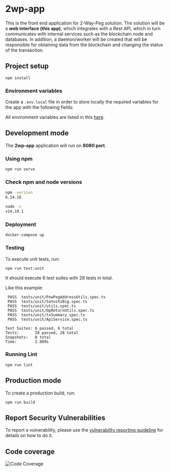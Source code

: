 # 2wp-app
This is the front end application for 2-Way-Peg solution.
The solution will be a **web interface (this app)**, which integrates with a Rest API, which in turn communicates with internal services such as the blockchain node and databases. In addition, a daemon/worker will be created that will be responsible for obtaining data from the blockchain and changing the status of the transaction.

## Project setup
```
npm install
```
### Environment variables
Create a `.env.local` file in order to store locally the required variables for the app with the following fields:

All environment variables are listed in this [here](./ENV_VARIABLES.md).

## Development mode
The **2wp-app** application will run on **8080 port**.


### Using npm
```
npm run serve
```

### Check npm and node versions
```sh
npm -version
6.14.16
```

```sh
node -v
v14.19.1
```

### Deployment
```shell
docker-compose up
```

### Testing
To execute unit tests, run:
```shel
npm run test:unit
```
It should execute 6 test suites with 28 tests in total.

Like this example:
```
 PASS  tests/unit/PowPegAddressUtils.spec.ts
 PASS  tests/unit/SatoshiBig.spec.ts
 PASS  tests/unit/utils.spec.ts
 PASS  tests/unit/OpReturnUtils.spec.ts
 PASS  tests/unit/txSummary.spec.ts
 PASS  tests/unit/ApiService.spec.ts

Test Suites: 6 passed, 6 total
Tests:       28 passed, 28 total
Snapshots:   0 total
Time:        2.809s
```

### Running Lint
```shel
npm run lint 
```
## Production mode
To create a production build, run:
```shel
npm run build
```

## Report Security Vulnerabilities

To report a vulnerability, please use the [vulnerability reporting guideline](./SECURITY.md) for details on how to do it.


## Code coverage
![Code Coverage](https://img.shields.io/badge/Code%20Coverage-44%25-yellow?style=flat)